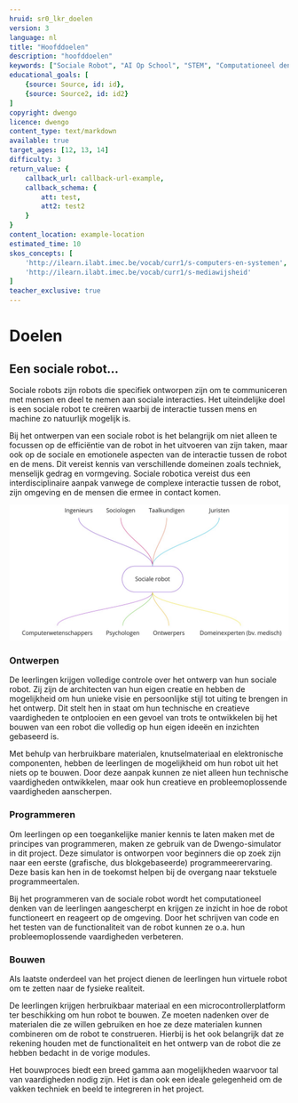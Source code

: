 ```yaml
---
hruid: sr0_lkr_doelen
version: 3
language: nl
title: "Hoofddoelen"
description: "hoofddoelen"
keywords: ["Sociale Robot", "AI Op School", "STEM", "Computationeel denken", "Grafisch programmeren"]
educational_goals: [
    {source: Source, id: id}, 
    {source: Source2, id: id2}
]
copyright: dwengo
licence: dwengo
content_type: text/markdown
available: true
target_ages: [12, 13, 14]
difficulty: 3
return_value: {
    callback_url: callback-url-example,
    callback_schema: {
        att: test,
        att2: test2
    }
}
content_location: example-location
estimated_time: 10
skos_concepts: [
    'http://ilearn.ilabt.imec.be/vocab/curr1/s-computers-en-systemen', 
    'http://ilearn.ilabt.imec.be/vocab/curr1/s-mediawijsheid'
]
teacher_exclusive: true
---
```


# Doelen

## Een sociale robot...

Sociale robots zijn robots die specifiek ontworpen zijn om te communiceren met mensen en deel te nemen aan sociale interacties. Het uiteindelijke doel is een sociale robot te creëren waarbij de interactie tussen mens en machine zo natuurlijk mogelijk is.

Bij het ontwerpen van een sociale robot is het belangrijk om niet alleen te focussen op de efficiëntie van de robot in het uitvoeren van zijn taken, maar ook op de sociale en emotionele aspecten van de interactie tussen de robot en de mens. Dit vereist kennis van verschillende domeinen zoals techniek, menselijk gedrag en vormgeving. Sociale robotica vereist dus een interdisciplinaire aanpak vanwege de complexe interactie tussen de robot, zijn omgeving en de mensen die ermee in contact komen. 

![](embed/sr_interdisciplinair.png "interdisciplinair domein")


### Ontwerpen

De leerlingen krijgen volledige controle over het ontwerp van hun sociale robot. Zij zijn de architecten van hun eigen creatie en hebben de mogelijkheid om hun unieke visie en persoonlijke stijl tot uiting te brengen in het ontwerp. Dit stelt hen in staat om hun technische en creatieve vaardigheden te ontplooien en een gevoel van trots te ontwikkelen bij het bouwen van een robot die volledig op hun eigen ideeën en inzichten gebaseerd is.

Met behulp van herbruikbare materialen, knutselmateriaal en elektronische componenten, hebben de leerlingen de mogelijkheid om hun robot uit het niets op te bouwen. Door deze aanpak kunnen ze niet alleen hun technische vaardigheden ontwikkelen, maar ook hun creatieve en probleemoplossende vaardigheden aanscherpen. 


### Programmeren

Om leerlingen op een toegankelijke manier kennis te laten maken met de principes van programmeren, maken ze gebruik van de Dwengo-simulator in dit project. Deze simulator is ontworpen voor beginners die op zoek zijn naar een eerste (grafische, dus blokgebaseerde) programmeerervaring. Deze basis kan hen in de toekomst helpen bij de overgang naar tekstuele programmeertalen.

Bij het programmeren van de sociale robot wordt het computationeel denken van de leerlingen aangescherpt en krijgen ze inzicht in hoe de robot functioneert en reageert op de omgeving. Door het schrijven van code en het testen van de functionaliteit van de robot kunnen ze o.a. hun probleemoplossende vaardigheden verbeteren.


### Bouwen

Als laatste onderdeel van het project dienen de leerlingen hun virtuele robot om te zetten naar de fysieke realiteit.

De leerlingen krijgen herbruikbaar materiaal en een microcontrollerplatform ter beschikking om hun robot te bouwen. Ze moeten nadenken over de materialen die ze willen gebruiken en hoe ze deze materialen kunnen combineren om de robot te construeren. Hierbij is het ook belangrijk dat ze rekening houden met de functionaliteit en het ontwerp van de robot die ze hebben bedacht in de vorige modules.

Het bouwproces biedt een breed gamma aan mogelijkheden waarvoor tal van vaardigheden nodig zijn. Het is dan ook een ideale gelegenheid om de vakken techniek en beeld te integreren in het project.